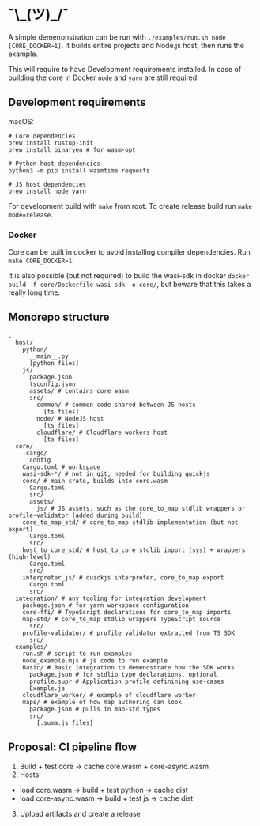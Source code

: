 # ¯\\\_(ツ)\_/¯

A simple demenonstration can be run with `./examples/run.sh node [CORE_DOCKER=1]`. It builds entire projects and Node.js host, then runs the example.

This will require to have Development requirements installed. In case of building the core in Docker `node` and `yarn` are still required.

## Development requirements

macOS:
```
# Core dependencies
brew install rustup-init
brew install binaryen # for wasm-opt

# Python host dependencies
python3 -m pip install wasmtime requests

# JS host dependencies
brew install node yarn
```

For development build with `make` from root. To create release build run `make mode=release`.

### Docker

Core can be built in docker to avoid installing compiler dependencies. Run `make CORE_DOCKER=1`.

It is also possible (but not required) to build the wasi-sdk in docker `docker build -f core/Dockerfile-wasi-sdk -o core/`, but beware that this takes a really long time.

## Monorepo structure

```shell
.
  host/
    python/
      __main__.py
      [python files]
    js/
      package.json
      tsconfig.json
      assets/ # contains core wasm
      src/
        common/ # common code shared between JS hosts
          [ts files]
        node/ # NodeJS host
          [ts files]
        cloudflare/ # Cloudflare workers host
          [ts files]
  core/
    .cargo/
      config
    Cargo.toml # workspace
    wasi-sdk-*/ # not in git, needed for building quickjs
    core/ # main crate, builds into core.wasm
      Cargo.toml
      src/
      assets/
        js/ # JS assets, such as the core_to_map stdlib wrappers or profile-validator (added during build)
    core_to_map_std/ # core_to_map stdlib implementation (but not export)
      Cargo.toml
      src/
    host_to_core_std/ # host_to_core stdlib import (sys) + wrappers (high-level)
      Cargo.toml
      src/
    interpreter_js/ # quickjs interpreter, core_to_map export
      Cargo.toml
      src/
  integration/ # any tooling for integration development
    package.json # for yarn workspace configuration
    core-ffi/ # TypeScript declarations for core_to_map imports
    map-std/ # core_to_map stdlib wrappers TypeScript source
      src/
    profile-validator/ # profile validator extracted from TS SDK
      src/
  examples/
    run.sh # script to run examples
    node_example.mjs # js code to run example
    Basic/ # Basic integration to demenostrate how the SDK works
      package.json # for stdlib type declarations, optional
      profile.supr # Application profile definining use-cases
      Example.js
    cloudflare_worker/ # example of cloudflare worker
    maps/ # example of how map authoring can look
      package.json # pulls in map-std types
      src/
        [.suma.js files]
```

## Proposal: CI pipeline flow

1. Build + test core -> cache core.wasm + core-async.wasm
2. Hosts
  - load core.wasm -> build + test python -> cache dist
  - load core-async.wasm -> build + test js -> cache dist
3. Upload artifacts and create a release
